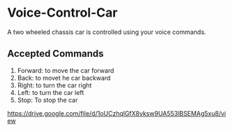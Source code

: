 # Voice-Control-Car

A two wheeled chassis car is controlled using your voice commands.

## Accepted Commands
1. Forward: to move the car forward
2. Back: to movet he car backward
3. Right: to turn the car right
4. Left: to turn the car left
5. Stop: To stop the car



https://drive.google.com/file/d/1oUCzhqlGfX8yksw9UA553lBSEMAg5xu8/view
